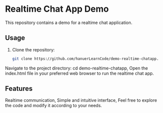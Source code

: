 # Realtime Chat App Demo

This repository contains a demo for a realtime chat application.

## Usage

1. Clone the repository:

   ```bash
   git clone https://github.com/hanuerLearnCode/demo-realtime-chatapp.git
Navigate to the project directory:
cd demo-realtime-chatapp,
Open the index.html file in your preferred web browser to run the realtime chat app.
## Features
Realtime communication,
Simple and intuitive interface,
Feel free to explore the code and modify it according to your needs.
